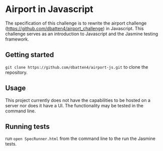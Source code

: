 # Airport in Javascript

The specification of this challenge is to rewrite the airport challenge (https://github.com/dbatten4/airport_challenge) in Javascript.
This challenge serves as an introduction to Javascript and the Jasmine testing framework. 

## Getting started

`git clone https://github.com/dbatten4/airport-js.git` to clone the repository.

## Usage

This project currently does not have the capabilities to be hosted on a server nor does it have a UI. The functionality may be tested in the command line.

## Running tests

run 
`open SpecRunner.html`
from the command line to the run the Jasmine tests.

